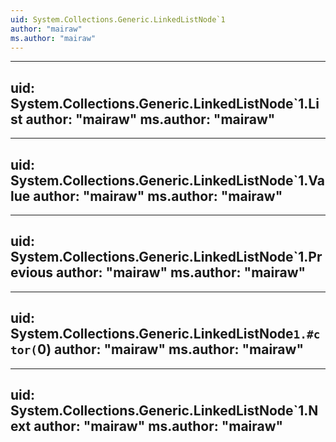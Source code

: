 ```yaml
---
uid: System.Collections.Generic.LinkedListNode`1
author: "mairaw"
ms.author: "mairaw"
---
```


---
uid: System.Collections.Generic.LinkedListNode`1.List
author: "mairaw"
ms.author: "mairaw"
---

---
uid: System.Collections.Generic.LinkedListNode`1.Value
author: "mairaw"
ms.author: "mairaw"
---

---
uid: System.Collections.Generic.LinkedListNode`1.Previous
author: "mairaw"
ms.author: "mairaw"
---

---
uid: System.Collections.Generic.LinkedListNode`1.#ctor(`0)
author: "mairaw"
ms.author: "mairaw"
---

---
uid: System.Collections.Generic.LinkedListNode`1.Next
author: "mairaw"
ms.author: "mairaw"
---

